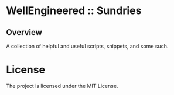 # WellEngineered :: Sundries

## Overview

A collection of helpful and useful scripts, snippets, and some such.

# License

The project is licensed under the MIT License.
